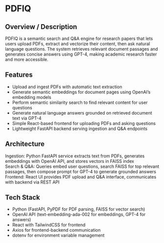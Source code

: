 # PDFIQ

## Overview / Description  
PDFIQ is a semantic search and Q&A engine for research papers that lets users upload PDFs, extract and vectorize their content, then ask natural language questions. The system retrieves relevant document passages and generates concise answers using GPT-4, making academic research faster and more accessible.

## Features  
- Upload and ingest PDFs with automatic text extraction  
- Generate semantic embeddings for document pages using OpenAI’s embedding models  
- Perform semantic similarity search to find relevant content for user questions  
- Generate natural language answers grounded on retrieved document text via GPT-4  
- Simple React-based frontend for uploading PDFs and asking questions  
- Lightweight FastAPI backend serving ingestion and Q&A endpoints  

## Architecture  
Ingestion: Python FastAPI service extracts text from PDFs, generates embeddings with OpenAI API, and stores vectors in FAISS index  
Search & Q&A: Queries embed user questions, search FAISS for top relevant passages, then compose prompt for GPT-4 to generate grounded answers  
Frontend: React UI provides PDF upload and Q&A interface, communicates with backend via REST API  

## Tech Stack  
- Python (FastAPI, PyPDF for PDF parsing, FAISS for vector search)  
- OpenAI API (text-embedding-ada-002 for embeddings, GPT-4 for answers)  
- React with TailwindCSS for frontend  
- Axios for frontend-backend communication  
- dotenv for environment variable management  
